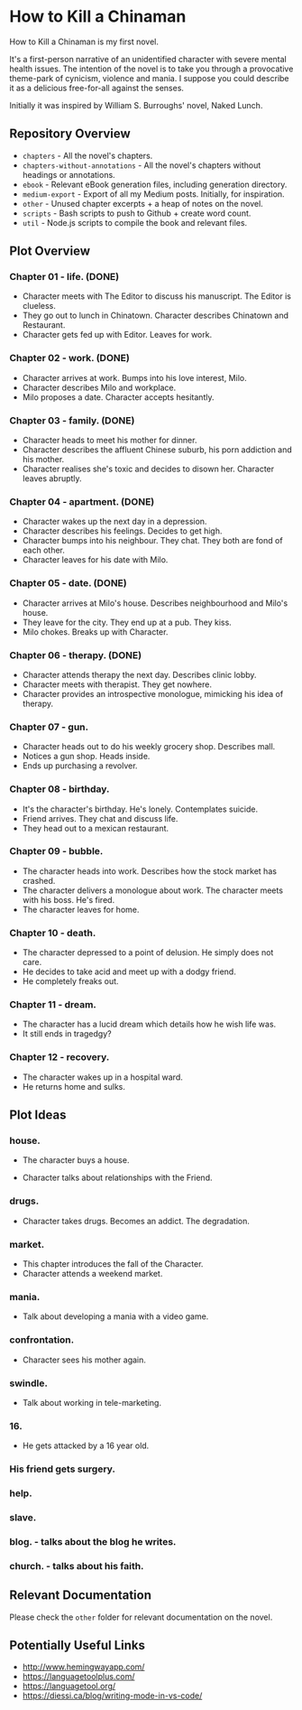 # How to Kill a Chinaman

How to Kill a Chinaman is my first novel. 

It's a first-person narrative of an unidentified character with severe mental health issues. The intention of the novel is to take you through a provocative theme-park of cynicism, violence and mania. I suppose you could describe it as a delicious free-for-all against the senses. 

Initially it was inspired by William S. Burroughs' novel, Naked Lunch.

## Repository Overview

- `chapters` - All the novel's chapters.
- `chapters-without-annotations` - All the novel's chapters without headings or annotations.
- `ebook` - Relevant eBook generation files, including generation directory.
- `medium-export` - Export of all my Medium posts. Initially, for inspiration.
- `other` - Unused chapter excerpts + a heap of notes on the novel.    
- `scripts` - Bash scripts to push to Github + create word count.
- `util` - Node.js scripts to compile the book and relevant files. 

## Plot Overview

### Chapter 01 - life. (DONE)

- Character meets with The Editor to discuss his manuscript. The Editor is clueless.
- They go out to lunch in Chinatown. Character describes Chinatown and Restaurant.
- Character gets fed up with Editor. Leaves for work.

### Chapter 02 - work. (DONE)

- Character arrives at work. Bumps into his love interest, Milo.
- Character describes Milo and workplace.
- Milo proposes a date. Character accepts hesitantly.

### Chapter 03 - family. (DONE)

- Character heads to meet his mother for dinner.
- Character describes the affluent Chinese suburb, his porn addiction and his mother.
- Character realises she's toxic and decides to disown her. Character leaves abruptly.

### Chapter 04 - apartment. (DONE)

- Character wakes up the next day in a depression.
- Character describes his feelings. Decides to get high.
- Character bumps into his neighbour. They chat. They both are fond of each other.
- Character leaves for his date with Milo.

### Chapter 05 - date. (DONE)

- Character arrives at Milo's house. Describes neighbourhood and Milo's house.
- They leave for the city. They end up at a pub. They kiss.
- Milo chokes. Breaks up with Character.

### Chapter 06 - therapy. (DONE)

- Character attends therapy the next day. Describes clinic lobby.
- Character meets with therapist. They get nowhere.
- Character provides an introspective monologue, mimicking his idea of therapy.

### Chapter 07 - gun.

- Character heads out to do his weekly grocery shop. Describes mall.
- Notices a gun shop. Heads inside.
- Ends up purchasing a revolver.

### Chapter 08 - birthday.

- It's the character's birthday. He's lonely. Contemplates suicide.
- Friend arrives. They chat and discuss life.
- They head out to a mexican restaurant.

### Chapter 09 - bubble.

- The character heads into work. Describes how the stock market has crashed.
- The character delivers a monologue about work. The character meets with his boss. He's fired.
- The character leaves for home.

### Chapter 10 - death.

- The character depressed to a point of delusion. He simply does not care.
- He decides to take acid and meet up with a dodgy friend.
- He completely freaks out.

### Chapter 11 - dream.

- The character has a lucid dream which details how he wish life was.
- It still ends in tragedgy?

### Chapter 12 - recovery.

- The character wakes up in a hospital ward.
- He returns home and sulks.


## Plot Ideas

### house.

- The character buys a house.

- Character talks about relationships with the Friend.

### drugs.

- Character takes drugs. Becomes an addict. The degradation.

### market.

- This chapter introduces the fall of the Character.
- Character attends a weekend market.

### mania.

- Talk about developing a mania with a video game.

### confrontation.
- Character sees his mother again.

### swindle.
- Talk about working in tele-marketing.

### 16.
- He gets attacked by a 16 year old.

### His friend gets surgery.
### help.
### slave.
### blog. - talks about the blog he writes.
### church. - talks about his faith.

## Relevant Documentation

Please check the `other` folder for relevant documentation on the novel.

## Potentially Useful Links

- http://www.hemingwayapp.com/
- https://languagetoolplus.com/
- https://languagetool.org/
- https://diessi.ca/blog/writing-mode-in-vs-code/
